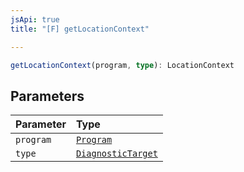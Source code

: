 ```yaml
---
jsApi: true
title: "[F] getLocationContext"

---
```

```ts
getLocationContext(program, type): LocationContext
```

## Parameters

| Parameter | Type |
| :------ | :------ |
| `program` | [`Program`](../interfaces/Program.md) |
| `type` | [`DiagnosticTarget`](../type-aliases/DiagnosticTarget.md) |
